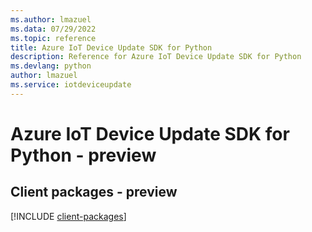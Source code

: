 ```yaml
---
ms.author: lmazuel
ms.data: 07/29/2022
ms.topic: reference
title: Azure IoT Device Update SDK for Python
description: Reference for Azure IoT Device Update SDK for Python
ms.devlang: python
author: lmazuel
ms.service: iotdeviceupdate
---
```

# Azure IoT Device Update SDK for Python - preview

## Client packages - preview
[!INCLUDE [client-packages](iot-device-update-client-index.md)]